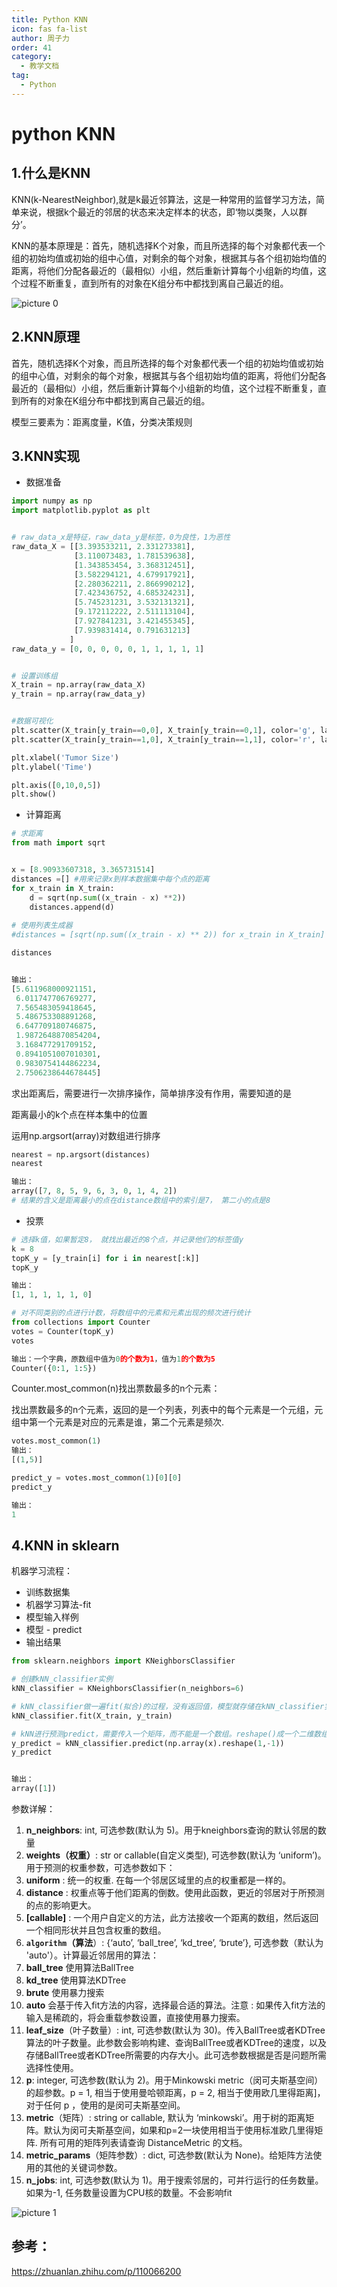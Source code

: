 ```yaml
---
title: Python KNN
icon: fas fa-list
author: 周子力
order: 41
category:
  - 教学文档
tag:
  - Python
---
```


# python KNN

## 1.什么是KNN

KNN(k-NearestNeighbor),就是k最近邻算法，这是一种常用的监督学习方法，简单来说，根据k个最近的邻居的状态来决定样本的状态，即‘物以类聚，人以群分’。

KNN的基本原理是：首先，随机选择K个对象，而且所选择的每个对象都代表一个组的初始均值或初始的组中心值，对剩余的每个对象，根据其与各个组初始均值的距离，将他们分配各最近的（最相似）小组，然后重新计算每个小组新的均值，这个过程不断重复，直到所有的对象在K组分布中都找到离自己最近的组。

![picture 0](https://oss.docs.z-xin.net/f0732c02099c5aa7f2de36a9973527495066a15a3e8eed1c522d0614c4394ec7.png)  




## 2.KNN原理

首先，随机选择K个对象，而且所选择的每个对象都代表一个组的初始均值或初始的组中心值，对剩余的每个对象，根据其与各个组初始均值的距离，将他们分配各最近的（最相似）小组，然后重新计算每个小组新的均值，这个过程不断重复，直到所有的对象在K组分布中都找到离自己最近的组。

模型三要素为：距离度量，K值，分类决策规则



## 3.KNN实现

- 数据准备

```py
import numpy as np
import matplotlib.pyplot as plt


# raw_data_x是特征，raw_data_y是标签，0为良性，1为恶性
raw_data_X = [[3.393533211, 2.331273381],
              [3.110073483, 1.781539638],
              [1.343853454, 3.368312451],
              [3.582294121, 4.679917921],
              [2.280362211, 2.866990212],
              [7.423436752, 4.685324231],
              [5.745231231, 3.532131321],
              [9.172112222, 2.511113104],
              [7.927841231, 3.421455345],
              [7.939831414, 0.791631213]
             ]
raw_data_y = [0, 0, 0, 0, 0, 1, 1, 1, 1, 1]


# 设置训练组
X_train = np.array(raw_data_X)
y_train = np.array(raw_data_y)


#数据可视化
plt.scatter(X_train[y_train==0,0], X_train[y_train==0,1], color='g', label = 'Tumor Size')
plt.scatter(X_train[y_train==1,0], X_train[y_train==1,1], color='r', label = 'Time')

plt.xlabel('Tumor Size')
plt.ylabel('Time')

plt.axis([0,10,0,5])
plt.show()
```

- 计算距离

```py
# 求距离
from math import sqrt


x = [8.90933607318, 3.365731514]
distances =[] #用来记录x到样本数据集中每个点的距离
for x_train in X_train:
    d = sqrt(np.sum((x_train - x) **2))
    distances.append(d)
    
# 使用列表生成器
#distances = [sqrt(np.sum((x_train - x) ** 2)) for x_train in X_train]

distances


输出：
[5.611968000921151,
 6.011747706769277,
 7.565483059418645,
 5.486753308891268,
 6.647709180746875,
 1.9872648870854204,
 3.168477291709152,
 0.8941051007010301,
 0.9830754144862234,
 2.7506238644678445]
```

求出距离后，需要进行一次排序操作，简单排序没有作用，需要知道的是

距离最小的k个点在样本集中的位置

运用np.argsort(array)对数组进行排序

```py
nearest = np.argsort(distances)
nearest

输出：
array([7, 8, 5, 9, 6, 3, 0, 1, 4, 2])
# 结果的含义是距离最小的点在distance数组中的索引是7， 第二小的点是8
```

- 投票

```py
# 选择k值，如果暂定8， 就找出最近的8个点，并记录他们的标签值y
k = 8
topK_y = [y_train[i] for i in nearest[:k]]
topK_y

输出：
[1, 1, 1, 1, 1, 0]

# 对不同类别的点进行计数，将数组中的元素和元素出现的频次进行统计
from collections import Counter
votes = Counter(topK_y)
votes

输出：一个字典，原数组中值为0的个数为1，值为1的个数为5
Counter({0:1, 1:5})

```

Counter.most_common(n)找出票数最多的n个元素：

找出票数最多的n个元素，返回的是一个列表，列表中的每个元素是一个元组，元组中第一个元素是对应的元素是谁，第二个元素是频次.

```py
votes.most_common(1)
输出：
[(1,5)]

predict_y = votes.most_common(1)[0][0] 
predict_y

输出：
1
```

## 4.KNN in  sklearn

机器学习流程：

- 训练数据集
- 机器学习算法-fit
- 模型输入样例
- 模型 - predict
- 输出结果



```py
from sklearn.neighbors import KNeighborsClassifier

# 创建kNN_classifier实例
kNN_classifier = KNeighborsClassifier(n_neighbors=6)

# kNN_classifier做一遍fit(拟合)的过程，没有返回值，模型就存储在kNN_classifier实例中
kNN_classifier.fit(X_train, y_train)

# kNN进行预测predict，需要传入一个矩阵，而不能是一个数组。reshape()成一个二维数组，第一个参数是1表示只有一个数据，第二个参数-1，numpy自动决定第二维度有多少
y_predict = kNN_classifier.predict(np.array(x).reshape(1,-1))
y_predict


输出：
array([1])
```

参数详解：

1. **n_neighbors**: int, 可选参数(默认为 5)。用于kneighbors查询的默认邻居的数量
2. **weights（权重）**: str or callable(自定义类型), 可选参数(默认为 ‘uniform’)。用于预测的权重参数，可选参数如下：
3. **uniform** : 统一的权重. 在每一个邻居区域里的点的权重都是一样的。
4. **distance** : 权重点等于他们距离的倒数。使用此函数，更近的邻居对于所预测的点的影响更大。
5. **[callable]** : 一个用户自定义的方法，此方法接收一个距离的数组，然后返回一个相同形状并且包含权重的数组。
6. **`algorithm`（算法**）: {‘auto’, ‘ball_tree’, ‘kd_tree’, ‘brute’}, 可选参数（默认为 'auto'）。计算最近邻居用的算法：
7. **ball_tree** 使用算法BallTree
8. **kd_tree** 使用算法KDTree
9. **brute** 使用暴力搜索
10. **auto** 会基于传入fit方法的内容，选择最合适的算法。注意 : 如果传入fit方法的输入是稀疏的，将会重载参数设置，直接使用暴力搜索。
11. **leaf_size**（叶子数量）: int, 可选参数(默认为 30)。传入BallTree或者KDTree算法的叶子数量。此参数会影响构建、查询BallTree或者KDTree的速度，以及存储BallTree或者KDTree所需要的内存大小。此可选参数根据是否是问题所需选择性使用。
12. **p**: integer, 可选参数(默认为 2)。用于Minkowski metric（闵可夫斯基空间）的超参数。p = 1, 相当于使用曼哈顿距离，p = 2, 相当于使用欧几里得距离]，对于任何 p ，使用的是闵可夫斯基空间。
13. **metric**（矩阵）: string or callable, 默认为 ‘minkowski’。用于树的距离矩阵。默认为闵可夫斯基空间，如果和p=2一块使用相当于使用标准欧几里得矩阵. 所有可用的矩阵列表请查询 DistanceMetric 的文档。
14. **metric_params**（矩阵参数）: dict, 可选参数(默认为 None)。给矩阵方法使用的其他的关键词参数。
15. **n_jobs**: int, 可选参数(默认为 1)。用于搜索邻居的，可并行运行的任务数量。如果为-1, 任务数量设置为CPU核的数量。不会影响fit

![picture 1](https://oss.docs.z-xin.net/f599a960c5de682f64075627577d472fadfa91ddf5eccaaed3715bd56c2395b7.png)  





## 参考：

https://zhuanlan.zhihu.com/p/110066200
